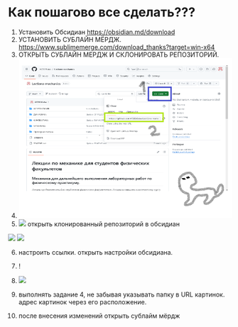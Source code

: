 # Как пошагово все сделать???
1. Установить Обсидиан https://obsidian.md/download
2. УСТАНОВИТЬ СУБЛАЙН МЁРДЖ. https://www.sublimemerge.com/download_thanks?target=win-x64
3. ОТКРЫТЬ СУБЛАЙН МЕРДЖ И СКЛОНИРОВАТЬ РЕПОЗИТОРИЙ.
4. ![](Images/ФОТО%20С%20РЕПОЗИТОРИРЯ.png)
5. ![](rkjy%20hygtjobnjbz.png)
открыть клонированный репозиторий в обсидиан

![](обсижиан.png)
![](обсижиан.png)

6. настроить ссылки. открыть настройки обсидиана. 
7. !
8. [](настройки%20обсидиан.png)
![](настройки%20обсидиан.png)

8. выполнять задание 4, не забывая указывать папку в URL картинок. адрес картинок через его расположение.
9. после внесения изменений открыть сублайм мёрдж  
